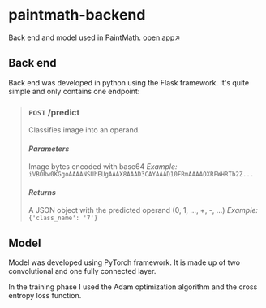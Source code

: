 # paintmath-backend
Back end and model used in PaintMath. [open app↗️](https://paintmath.herokuapp.com/)
## Back end
Back end was developed in python using the Flask framework. It's quite simple and only contains one endpoint:
>### `POST` /predict
>Classifies image into an operand.
>#### _Parameters_
>Image bytes encoded with base64
>*Example:* `iVBORw0KGgoAAAANSUhEUgAAAX8AAAD3CAYAAAD10FRmAAAAOXRFWHRTb2Z...`
>#### _Returns_
>A JSON object with the predicted operand (0, 1, ..., +, -, ...)
>*Example:* `{'class_name': '7'}`

## Model
Model was developed using PyTorch framework. It is made up of two convolutional and one fully connected layer. 

In the training phase I used the Adam optimization algorithm and the cross entropy loss function. 
